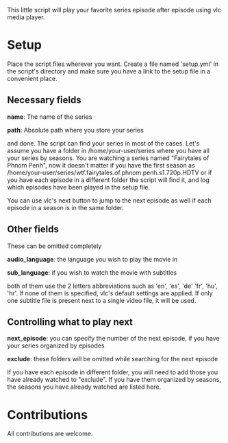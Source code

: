 This little script will play your favorite series episode after episode using vlc media player.

# Setup

Place the script files wherever you want. Create a file named 'setup.yml' in the script's directory and make sure you have a link to the setup file in a convenient place. 

## Necessary fields

**name**: The name of the series

**path**: Absolute path where you store your series

and done. The script can find your series in most of the cases. Let's assume you have a folder in /home/your-user/series
where you have all your series by seasons. You are watching a series named "Fairytales of Phnom Penh", now it doesn't matter
if you have the first season as /home/your-user/series/wtf.fairytales.of.phnom.penh.s1.720p.HDTV or if you have each episode in a 
different folder the script will find it, and log which episodes have been played in the setup file.

You can use vlc's next button to jump to the next episode as well if each episode in a season is in the same folder.

## Other  fields

These can be omitted completely

**audio_language**: the language you wish to play the movie in

**sub_language**: if you wish to watch the movie with subtitles

both of them use the 2 letters abbreviations such as 'en', 'es', 'de' 'fr', 'hu', 'hr'. If none of them is specified, vlc's
default settings are applied. If only one subtitle file is present next to a single video file, it will be used.

## Controlling what to play next

**next_episode**: you can specify the number of the next episode, if you have your series organized by episodes

**exclude**: these folders will be omitted while searching for the next episode

If you have each episode in different folder, you will need to add those you have already watched to "exclude". If you have them organized by seasons, the seasons you have already watched are listed here.

# Contributions

All contributions are welcome.
